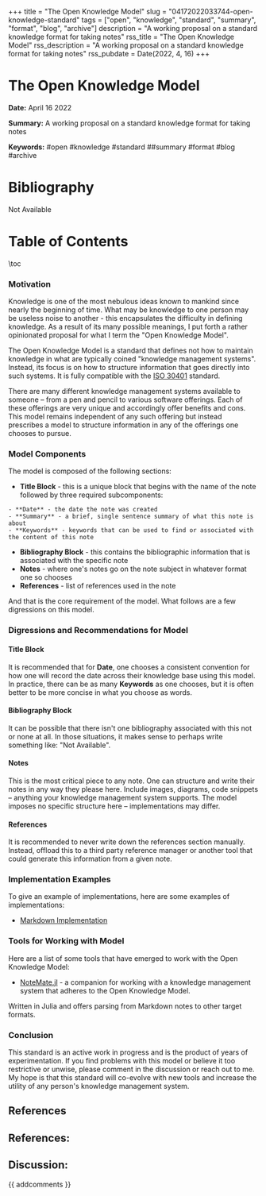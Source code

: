 +++
title = "The Open Knowledge Model"
slug = "04172022033744-open-knowledge-standard"
tags = ["open", "knowledge", "standard", "summary", "format", "blog", "archive"]
description = "A working proposal on a standard knowledge format for taking notes"
rss_title = "The Open Knowledge Model"
rss_description = "A working proposal on a standard knowledge format for taking notes"
rss_pubdate = Date(2022, 4, 16)
+++



The Open Knowledge Model
=========

**Date:** April 16 2022

**Summary:** A working proposal on a standard knowledge format for taking notes

**Keywords:** #open #knowledge #standard ##summary #format #blog #archive

Bibliography
==========

Not Available

Table of Contents
=========

\toc

### Motivation

Knowledge is one of the most nebulous ideas known to mankind since nearly the beginning of time. What may be knowledge to one person may be useless noise to another - this encapsulates the difficulty in defining knowledge. As a result of its many possible meanings, I put forth a rather opinionated proposal for what I term the "Open Knowledge Model".

The Open Knowledge Model is a standard that defines not how to maintain knowledge in what are typically coined "knowledge management systems". Instead, its focus is on how to structure information that goes directly into such systems. It is fully compatible with the [ISO 30401](/https://www.iso.org/standard/68683.html) standard.

There are many different knowledge management systems available to someone – from a pen and pencil to various software offerings. Each of these offerings are very unique and accordingly offer benefits and cons. This model remains independent of any such offering but instead prescribes a model to structure information in any of the offerings one chooses to pursue.

### Model Components

The model is composed of the following sections:

  * **Title Block** - this is a unique block that begins with the name of the note followed by three required subcomponents:

```
- **Date** - the date the note was created
- **Summary** - a brief, single sentence summary of what this note is about
- **Keywords** - keywords that can be used to find or associated with the content of this note
```

  * **Bibliography Block** - this contains the bibliographic information that is associated with the specific note
  * **Notes** - where one's notes go on the note subject in whatever format one so chooses
  * **References** - list of references used in the note

And that is the core requirement of the model.  What follows are a few digressions on this model. 

### Digressions and Recommendations for Model

#### Title Block

It is recommended that for **Date**, one chooses a consistent convention for how one will record the date across their knowledge base using this model.  In practice, there can be as many **Keywords** as one chooses, but it is often better to be more concise in what you choose as words.

#### Bibliography Block

It can be possible that there isn't one bibliography associated with this not or none at all.  In those situations, it makes sense to perhaps write something like: "Not Available".

#### Notes

This is the most critical piece to any note.  One can structure and write their notes in any way they please here.  Include images, diagrams, code snippets – anything your knowledge management system supports. The model imposes no specific structure here – implementations may differ.

#### References

It is recommended to never write down the references section manually. Instead, offload this to a third party reference manager or another tool that could generate this information from a given note. 

### Implementation Examples

To give an example of implementations, here are some examples of implementations:

  * [Markdown Implementation](/08032021134232-notes-template.md)

### Tools for Working with Model

Here are a list of some tools that have emerged to work with the Open Knowledge Model: 

  * [NoteMate.jl](/https://github.com/TheCedarPrince/NoteMate) - a companion for working with a knowledge management system that adheres to the Open Knowledge Model.

Written in Julia and offers parsing from Markdown notes to other target formats.

### Conclusion

This standard is an active work in progress and is the product of years of experimentation.  If you find problems with this model or believe it too restrictive or unwise, please comment in the discussion or reach out to me. My hope is that this standard will co-evolve with new tools and increase the utility of any person's knowledge management system.

## References

## References:
## Discussion: 

{{ addcomments }}
